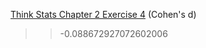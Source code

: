 [Think Stats Chapter 2 Exercise 4](http://greenteapress.com/thinkstats2/html/thinkstats2003.html#toc24) (Cohen's d)

>> -0.088672927072602006


